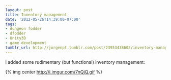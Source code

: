 ```yaml
---
layout: post
title: Inventory management
date: '2012-05-26T14:39:00-07:00'
tags:
- dungeon fodder
- dfodder
- Unity3D
- game development
tumblr_url: http://jorgenpt.tumblr.com/post/23953438602/inventory-management
---
```


I added some rudimentary (but functional) inventory management:

{% img center http://i.imgur.com/7nQjQ.gif %}